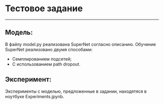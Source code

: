 # Тестовое задание
---
## Модель:
В файлу model.py реализована SuperNet согласно описанию. 
Обучение SuperNet реализовано двумя способами:
 * Семплированием подсетей;
 * С использованием path dropout.
 
 ## Эксперимент:
 Эксперименты с моделью, предложенные в задании, находятяся в ноутбуке Experiments.jpynb.
